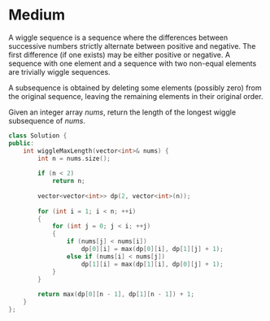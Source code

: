 # Medium

A wiggle sequence is a sequence where the differences between successive numbers strictly alternate between positive and negative. The first difference (if one exists) may be either positive or negative. A sequence with one element and a sequence with two non-equal elements are trivially wiggle sequences.

A subsequence is obtained by deleting some elements (possibly zero) from the original sequence, leaving the remaining elements in their original order.

Given an integer array $nums$, return the length of the longest wiggle subsequence of $nums$.

```cpp
class Solution {
public:
    int wiggleMaxLength(vector<int>& nums) {
        int n = nums.size();
        
        if (n < 2)
            return n;
        
        vector<vector<int>> dp(2, vector<int>(n));
        
        for (int i = 1; i < n; ++i)
        {
            for (int j = 0; j < i; ++j)
            {
                if (nums[j] < nums[i])
                    dp[0][i] = max(dp[0][i], dp[1][j] + 1);
                else if (nums[i] < nums[j])
                    dp[1][i] = max(dp[1][i], dp[0][j] + 1);
            }
        }
        
        return max(dp[0][n - 1], dp[1][n - 1]) + 1;
    }
};
```

